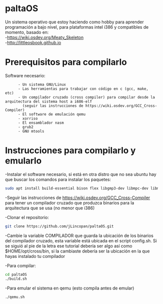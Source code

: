 # paltaOS
Un sistema operativo que estoy haciendo como hobby para aprender programación a bajo nivel, para plataformas intel i386 y compatibles de momento, basado en: \
-https://wiki.osdev.org/Meaty_Skeleton \
-http://littleosbook.github.io

# Prerequisitos para compilarlo
Software necesario:

          - Un sistema GNU/Linux
          - Las herramientas para trabajar con código en c (gcc, make, etc)
          - Un compilador cruzado (cross compiler) para compilar desde la arquitectura del sistema host a i686-elf 
            (seguir las instrucciones de https://wiki.osdev.org/GCC_Cross-Compiler)
          - El software de emulación qemu 
          - xorriso
          - El ensamblador nasm
          - grub2
          - GNU mtools
          
# Instrucciones para compilarlo y emularlo

-Instalar el software necesario, si está en otra distro que no sea ubuntu hay que buscar los comandos para instalar los paquetes:
```bash
sudo apt install build-essential bison flex libgmp3-dev libmpc-dev libmpfr-dev texinfo qemu-system-i386 nasm
```
-Seguir las instrucciones de https://wiki.osdev.org/GCC_Cross-Compiler para tener un compilador cruzado que produzca binarios
 para la arquitectura que se usa (no menor que i386)
 
-Clonar el repositorio:
```bash
git clone https://github.com/jLincopan/paltaOS.git
```
-Cambie la variable COMPILADOR que guarda la ubicación de los binarios del compilador cruzado, esta variable está ubicada
 en el script config.sh. Si se siguió al pie de la letra ese tutorial debería ser algo así como $HOME/opt/cross/bin, si la
 cambiaste debería ser la ubicación en la que hayas instalado tu compilador
 
-Para compilar:
```bash
cd paltaOS
./build.sh
```
-Para emular el sistema en qemu (esto compila antes de emular)
```bash
./qemu.sh
```
